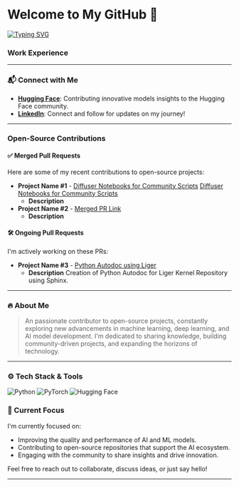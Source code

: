 # Welcome to My GitHub 🚀

[![Typing SVG](https://readme-typing-svg.herokuapp.com?font=Roboto&weight=700&size=22&pause=1000&color=2F6755&center=true&width=435&lines=Hello+There!+I'm+Parag+Ekbote.;Open-source+Contributor.;Building+with+AI+to+Attain+New+Insights)](https://git.io/typing-svg)


### Work Experience
---

### 📬 Connect with Me
- **[Hugging Face](https://huggingface.co/AINovice2005)**: Contributing innovative models insights to the Hugging Face community.
- **[LinkedIn](https://www.linkedin.com/in/parag-ekbote/)**: Connect and follow for updates on my journey!

---

###  Open-Source Contributions

#### ✅ Merged Pull Requests
Here are some of my recent contributions to open-source projects:
- **Project Name #1** - [Diffuser Notebooks for Community Scripts](https://github.com/huggingface/diffusers/pull/9905)
                        [Diffuser Notebooks for Community Scripts](https://github.com/huggingface/notebooks/pull/525)
  - **Description**
- **Project Name #2** - [Merged PR Link](https://github.com/project/repo/pull/2)
  - **Description**
  


#### 🛠️ Ongoing Pull Requests
I'm actively working on these PRs:
- **Project Name #3** - [Python Autodoc using Liger](https://github.com/linkedin/Liger-Kernel/pull/327)
  - **Description** Creation of Python Autodoc for Liger Kernel Repository using Sphinx.




---

### 🔥 About Me
> An passionate contributor to open-source projects, constantly exploring new advancements in machine learning, deep learning, and AI model development. I'm dedicated to sharing knowledge, building community-driven projects, and expanding the horizons of technology.

---

### ⚙️ Tech Stack & Tools
<p align="left">
  <img src="https://img.shields.io/badge/Python-FFD43B?style=for-the-badge&logo=python&logoColor=blue" alt="Python" />
  <img src="https://img.shields.io/badge/Pytorch-EE4C2C?style=for-the-badge&logo=pytorch&logoColor=white" alt="PyTorch" />
  <img src="https://img.shields.io/badge/Hugging%20Face-FFD43B?style=for-the-badge&logo=huggingface&logoColor=white" alt="Hugging Face" />
  <!-- Add more badges as relevant to your stack -->
</p>



### 🌱 Current Focus
I'm currently focused on:
- Improving the quality and performance of AI and ML models.
- Contributing to open-source repositories that support the AI ecosystem.
- Engaging with the community to share insights and drive innovation.

Feel free to reach out to collaborate, discuss ideas, or just say hello!

---



